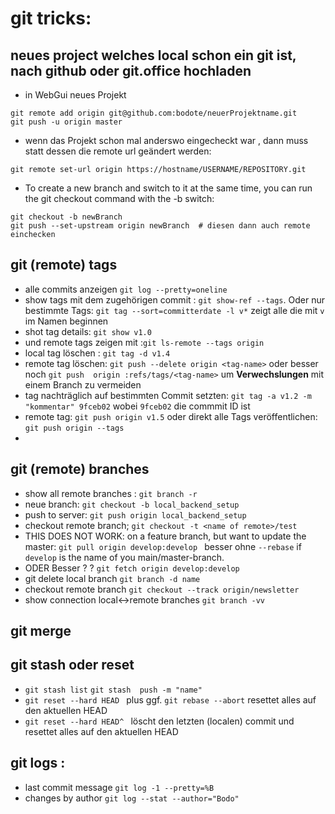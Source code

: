# git tricks:
## neues project welches local schon ein git ist, nach github oder git.office hochladen
* in WebGui neues Projekt 
```
git remote add origin git@github.com:bodote/neuerProjektname.git
git push -u origin master
```
* wenn das Projekt schon mal anderswo eingecheckt war , dann muss statt dessen die remote url geändert werden:

`git remote set-url origin https://hostname/USERNAME/REPOSITORY.git`

* To create a new branch and switch to it at the same time, you can run the git checkout command with the -b switch:
```
git checkout -b newBranch
git push --set-upstream origin newBranch  # diesen dann auch remote einchecken
```
## git (remote) tags
* alle commits anzeigen `git log --pretty=oneline` 
* show tags mit dem zugehörigen commit : `git show-ref --tags`. Oder nur bestimmte Tags: `git tag --sort=committerdate -l v*`  zeigt alle die mit `v` im Namen beginnen
* shot tag details: `git show v1.0` 
* und remote tags zeigen mit  :`git ls-remote --tags origin`
* local tag löschen : `git tag -d v1.4`
* remote tag löschen: `git push --delete origin <tag-name>` oder besser noch `git push  origin :refs/tags/<tag-name>` um **Verwechslungen** mit einem Branch zu vermeiden
* tag nachträglich auf bestimmten Commit setzten: `git tag -a v1.2 -m "kommentar" 9fceb02` wobei `9fceb02` die commmit ID ist
* remote tag: `git push origin v1.5` oder direkt alle Tags veröffentlichen: `git push origin --tags`
* 
## git (remote) branches
* show all remote branches : `git branch -r`
* neue branch: `git checkout -b local_backend_setup`
* push to server: `git push origin local_backend_setup`
* checkout remote  branch; `git checkout -t <name of remote>/test` 
* THIS DOES NOT WORK: on a feature branch, but want to update the master: `git pull origin develop:develop ` besser ohne `--rebase`  if `develop` is the name of you main/master-branch.
* ODER Besser ? ? `git fetch origin develop:develop `
* git delete local branch `git branch -d name`
* checkout remote branch `git checkout --track origin/newsletter`
* show connection local<->remote branches `git branch -vv`

## git merge

## git stash oder reset
* `git stash list`  `git stash  push -m "name" `
* `git reset --hard HEAD ` plus ggf. `git rebase --abort` resettet alles auf den aktuellen HEAD
* `git reset --hard HEAD^ ` löscht den letzten (localen) commit und   resettet alles auf den aktuellen HEAD




## git logs :
* last commit message `git log -1 --pretty=%B`
* changes by author `git log --stat --author="Bodo"`
